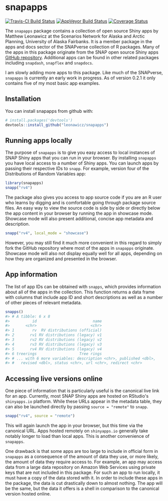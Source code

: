 
<!-- README.md is generated from README.Rmd. Please edit that file -->
snapapps
========

[![Travis-CI Build Status](https://travis-ci.org/leonawicz/snapapps.svg?branch=master)](https://travis-ci.org/leonawicz/snapapps) [![AppVeyor Build Status](https://ci.appveyor.com/api/projects/status/github/leonawicz/snapapps?branch=master&svg=true)](https://ci.appveyor.com/project/leonawicz/snapapps) [![Coverage Status](https://img.shields.io/codecov/c/github/leonawicz/snapapps/master.svg)](https://codecov.io/github/leonawicz/snapapps?branch=master)

The `snapapps` package contains a collection of open source Shiny apps by Matthew Leonawicz at the Scenarios Network for Alaska and Arctic Planning, University of Alaska Fairbanks. It is a member package in the apps and docs sector of the SNAPverse collection of R packages. Many of the apps in this package originate from the SNAP open source Shiny apps [GitHub repository](https://github.com/ua-snap/shiny-apps). Additional apps can be found in other related packages including `snapdash`, `snapflex` and `snapdocs`.

I am slowly adding more apps to this package. Like much of the SNAPverse, `snapapps` is currently an early work in progress. As of version 0.2.1 it only contains five of my most basic app examples.

Installation
------------

You can install snapapps from github with:

``` r
# install.packages('devtools')
devtools::install_github("leonawicz/snapapps")
```

Running apps locally
--------------------

The purpose of `snapapps` is to give you easy access to local instances of SNAP Shiny apps that you can run in your browser. By installing `snapapps` you have local access to a number of Shiny apps. You can launch apps by passing their respective IDs to `snapp`. For example, version four of the Distributions of Random Variables app:

``` r
library(snapapps)
snapp("rv4")
```

The package also gives you access to app source code if you are an R user who learns by digging and is comfortable going through package source files. An easy way to view the source code is side by side or directly below the app content in your browser by running the app in showcase mode. Showcase mode will also present additional, concise app metadata and description.

``` r
snapp("rv4", local_mode = "showcase")
```

However, you may still find it much more convenient in this regard to simply fork the GitHub repository where most of the apps in `snapapps` originate. Showcase mode will also not display equally well for all apps, depending on how they are organized and presented in the browser.

App information
---------------

The list of app IDs can be obtained with `snapps`, which provides information about all of the apps in the collection. This function returns a data frame with columns that include app ID and short descriptions as well as a number of other pieces of relevant metadata.

``` r
snapps()
#> # A tibble: 6 x 8
#>          id                         name
#>       <chr>                        <chr>
#> 1        rv  RV distributions (official)
#> 2       rv1 RV distributions (legacy) v1
#> 3       rv2 RV distributions (legacy) v2
#> 4       rv3 RV distributions (legacy) v3
#> 5       rv4 RV distributions (legacy) v4
#> 6 treerings                   Tree rings
#> # ... with 6 more variables: description <chr>, published <dbl>,
#> #   revised <dbl>, status <chr>, url <chr>, redirect <chr>
```

Accessing live versions online
------------------------------

One piece of information that is particularly useful is the canonical live link for an app. Currently, most SNAP Shiny apps are hosted on RStudio's `shinyapps.io` platform. While these URLs appear in the metadata table, they can also be launched directly by passing `source = "remote"` to `snapp`.

``` r
snapp("rv4", source = "remote")
```

This will again launch the app in your browser, but this time via the canonical URL. Apps hosted remotely on `shinyapps.io` generally take notably longer to load than local apps. This is another convenience of `snapapps`.

One drawback is that some apps are too large to include in official form in `snapapps` as a consequence of the amount of data they use, or more likely, the amount of data they require access to. For example, an app may access data from a large data repository on Amazon Web Services using private keys that are not included in this package. For such an app to run locally, it must have a copy of the data stored with it. In order to include these apps in the package, the data is cut drastically down to almost nothing. The app will be the same, but the data it offers is a shell in comparison to the canonical version hosted online.
